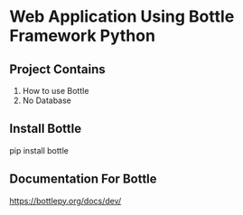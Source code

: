 # Web Application Using Bottle Framework Python

## Project Contains
1. How to use Bottle
2. No Database

## Install Bottle
pip install bottle

## Documentation For Bottle
https://bottlepy.org/docs/dev/




